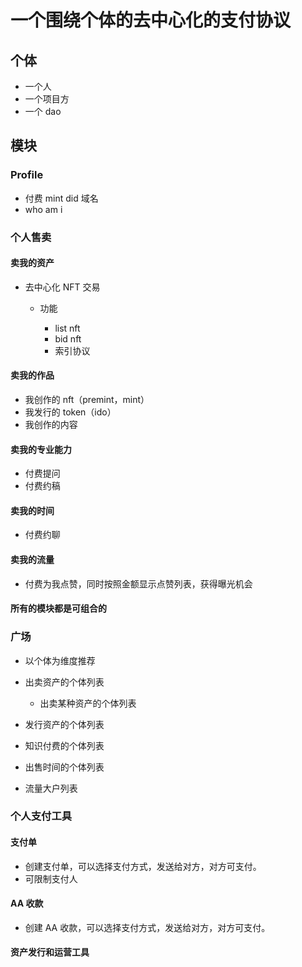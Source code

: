 # 一个围绕个体的去中心化的支付协议

## 个体

- 一个人
- 一个项目方
- 一个 dao

## 模块

### Profile

- 付费 mint did 域名
- who am i

### 个人售卖

#### 卖我的资产

- 去中心化 NFT 交易

  - 功能

    - list nft
    - bid nft
    - 索引协议

#### 卖我的作品

- 我创作的 nft（premint，mint）
- 我发行的 token（ido）
- 我创作的内容

#### 卖我的专业能力

- 付费提问
- 付费约稿

#### 卖我的时间

- 付费约聊

#### 卖我的流量

- 付费为我点赞，同时按照金额显示点赞列表，获得曝光机会

#### 所有的模块都是可组合的

### 广场

- 以个体为维度推荐
- 出卖资产的个体列表

  - 出卖某种资产的个体列表

- 发行资产的个体列表
- 知识付费的个体列表
- 出售时间的个体列表
- 流量大户列表

### 个人支付工具

#### 支付单

- 创建支付单，可以选择支付方式，发送给对方，对方可支付。
- 可限制支付人

#### AA 收款

- 创建 AA 收款，可以选择支付方式，发送给对方，对方可支付。

#### 资产发行和运营工具
